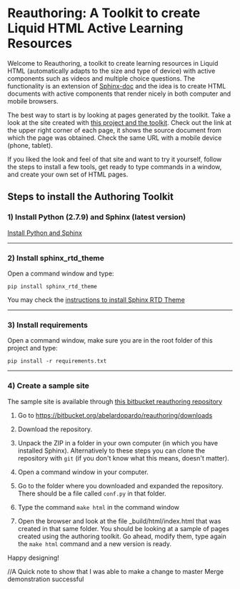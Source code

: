 # Reauthoring: A Toolkit to create Liquid HTML Active Learning Resources

Welcome to Reauthoring, a toolkit to create learning resources in Liquid HTML
(automatically adapts to the size and type of device) with active components
such as videos and multiple choice questions. The functionality is an extension
of [Sphinx-doc](http://sphinx-doc.org) and the idea is to create HTML documents
with active components that render nicely in both computer and mobile browsers.

The best way to start is by looking at pages generated by the toolkit. Take a
look at the site created with
[this project and the toolkit](http://abelardopardo.com/Reauthoring). Check out
the link at the upper right corner of each page, it shows the source document
from which the page was obtained. Check the same URL with a mobile device
(phone, tablet).

If you liked the look and feel of that site and want to try it yourself, follow
the steps to install a few tools, get ready to type commands in a window, and
create your own set of HTML pages.

## Steps to install the Authoring Toolkit


### 1) Install Python (2.7.9) and Sphinx (latest version)

[Install Python and Sphinx](http://sphinx-doc.org/latest/install.html)

---
 
### 2) Install sphinx_rtd_theme

Open a command window and type:

`pip install sphinx_rtd_theme`

You may check the
[instructions to install Sphinx RTD Theme](https://github.com/snide/sphinx_rtd_theme)

---

### 3) Install requirements

Open a command window, make sure you are in the root folder of this project and
type:

`pip install -r requirements.txt`

---

### 4) Create a sample site

The sample site is available through [this bitbucket reauthoring repository](https://bitbucket.org/abelardopardo/reauthoring)

1. Go to https://bitbucket.org/abelardopardo/reauthoring/downloads
  
2. Download the repository. 
  
3. Unpack the ZIP in a folder in your own computer (in which you have installed
   Sphinx). Alternatively to these steps you can clone the repository with
   `git` (if you don't know what this means, doesn't matter).
    
4. Open a command window in your computer.
  
5. Go to the folder where you downloaded and expanded the repository. There
   should be a file called `conf.py` in that folder.
       
6. Type the command `make html` in the command window
	   
7. Open the browser and look at the file _build/html/index.html that was
   created in that same folder. You should be looking at a sample of pages
   created using the authoring toolkit. Go ahead, modify them, type again the
   `make html` command and a new version is ready.

Happy designing!

//A Quick note to show that I was able to make a change to master
Merge demonstration successful
